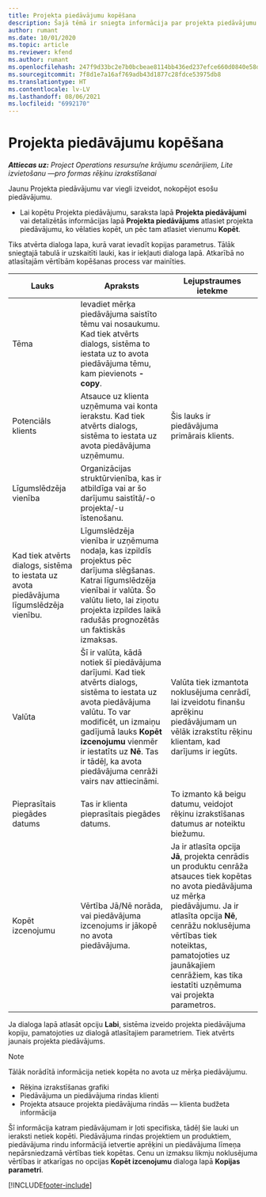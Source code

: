 ```yaml
---
title: Projekta piedāvājumu kopēšana
description: Šajā tēmā ir sniegta informācija par projekta piedāvājumu kopēšanu Project Operations.
author: rumant
ms.date: 10/01/2020
ms.topic: article
ms.reviewer: kfend
ms.author: rumant
ms.openlocfilehash: 247f9d33bc2e7b0bcbeae8114bb436ed237efce660d0840e58d536d2a290639e
ms.sourcegitcommit: 7f8d1e7a16af769adb43d1877c28fdce53975db8
ms.translationtype: HT
ms.contentlocale: lv-LV
ms.lasthandoff: 08/06/2021
ms.locfileid: "6992170"
---
```

# <a name="copy-project-based-quotes"></a>Projekta piedāvājumu kopēšana

_**Attiecas uz:** Project Operations resursu/ne krājumu scenārijiem, Lite izvietošanu —pro formas rēķinu izrakstīšanai_

Jaunu Projekta piedāvājumu var viegli izveidot, nokopējot esošu piedāvājumu. 

- Lai kopētu Projekta piedāvājumu, saraksta lapā **Projekta piedāvājumi** vai detalizētās informācijas lapā **Projekta piedāvājums** atlasiet projekta piedāvājumu, ko vēlaties kopēt, un pēc tam atlasiet vienumu **Kopēt**.

Tiks atvērta dialoga lapa, kurā varat ievadīt kopijas parametrus. Tālāk sniegtajā tabulā ir uzskaitīti lauki, kas ir iekļauti dialoga lapā. Atkarībā no atlasītajām vērtībām kopēšanas process var mainīties.

| **Lauks** | **Apraksts** | **Lejupstraumes ietekme** |
| --- | --- | --- |
| Tēma | Ievadiet mērķa piedāvājuma saistīto tēmu vai nosaukumu. Kad tiek atvērts dialogs, sistēma to iestata uz to avota piedāvājuma tēmu, kam pievienots **-copy**. | |
| Potenciāls klients | Atsauce uz klienta uzņēmuma vai konta ierakstu. Kad tiek atvērts dialogs, sistēma to iestata uz avota piedāvājuma uzņēmumu. | Šis lauks ir piedāvājuma primārais klients. |
| Līgumslēdzēja vienība | Organizācijas struktūrvienība, kas ir atbildīga vai ar šo darījumu saistītā/-o projekta/-u īstenošanu.
Kad tiek atvērts dialogs, sistēma to iestata uz avota piedāvājuma līgumslēdzēja vienību. | Līgumslēdzēja vienība ir uzņēmuma nodaļa, kas izpildīs projektus pēc darījuma slēgšanas. Katrai līgumslēdzēja vienībai ir valūta. Šo valūtu lieto, lai ziņotu projekta izpildes laikā radušās prognozētās un faktiskās izmaksas. |
| Valūta | Šī ir valūta, kādā notiek šī piedāvājuma darījumi. Kad tiek atvērts dialogs, sistēma to iestata uz avota piedāvājuma valūtu. To var modificēt, un izmaiņu gadījumā lauks **Kopēt izcenojumu** vienmēr ir iestatīts uz **Nē**. Tas ir tādēļ, ka avota piedāvājuma cenrāži vairs nav attiecināmi. | Valūta tiek izmantota noklusējuma cenrādī, lai izveidotu finanšu aprēķinu piedāvājumam un vēlāk izrakstītu rēķinu klientam, kad darījums ir iegūts. |
| Pieprasītais piegādes datums | Tas ir klienta pieprasītais piegādes datums. | To izmanto kā beigu datumu, veidojot rēķinu izrakstīšanas datumus ar noteiktu biežumu. |
| Kopēt izcenojumu | Vērtība Jā/Nē norāda, vai piedāvājuma izcenojums ir jākopē no avota piedāvājuma. | Ja ir atlasīta opcija **Jā**, projekta cenrādis un produktu cenrāža atsauces tiek kopētas no avota piedāvājuma uz mērķa piedāvājumu. Ja ir atlasīta opcija **Nē**, cenrāžu noklusējuma vērtības tiek noteiktas, pamatojoties uz jaunākajiem cenrāžiem, kas tika iestatīti uzņēmuma vai projekta parametros. |

Ja dialoga lapā atlasāt opciju **Labi**, sistēma izveido projekta piedāvājuma kopiju, pamatojoties uz dialogā atlasītajiem parametriem. Tiek atvērts jaunais projekta piedāvājums. 

> [!NOTE]
> Tālāk norādītā informācija netiek kopēta no avota uz mērķa piedāvājumu.
>
> - Rēķina izrakstīšanas grafiki
> - Piedāvājuma un piedāvājuma rindas klienti
> - Projekta atsauce projekta piedāvājuma rindās — klienta budžeta informācija
>
>Šī informācija katram piedāvājumam ir ļoti specifiska, tādēļ šie lauki un ieraksti netiek kopēti. Piedāvājuma rindas projektiem un produktiem, piedāvājuma rindu informācijā ietvertie aprēķini un piedāvājuma līmeņa nepārsniedzamā vērtības tiek kopētas. Cenu un izmaksu likmju noklusējuma vērtības ir atkarīgas no opcijas **Kopēt izcenojumu** dialoga lapā **Kopijas parametri**.


[!INCLUDE[footer-include](../includes/footer-banner.md)]